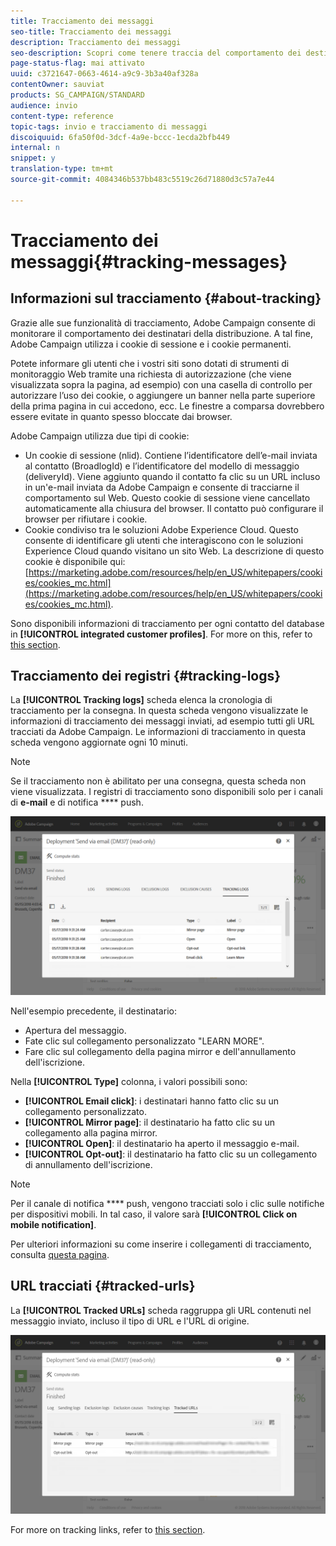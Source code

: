 ```yaml
---
title: Tracciamento dei messaggi
seo-title: Tracciamento dei messaggi
description: Tracciamento dei messaggi
seo-description: Scopri come tenere traccia del comportamento dei destinatari della distribuzione.
page-status-flag: mai attivato
uuid: c3721647-0663-4614-a9c9-3b3a40af328a
contentOwner: sauviat
products: SG_CAMPAIGN/STANDARD
audience: invio
content-type: reference
topic-tags: invio e tracciamento di messaggi
discoiquuid: 6fa50f0d-3dcf-4a9e-bccc-1ecda2bfb449
internal: n
snippet: y
translation-type: tm+mt
source-git-commit: 4084346b537bb483c5519c26d71880d3c57a7e44

---
```



# Tracciamento dei messaggi{#tracking-messages}

## Informazioni sul tracciamento {#about-tracking}

Grazie alle sue funzionalità di tracciamento, Adobe Campaign consente di monitorare il comportamento dei destinatari della distribuzione. A tal fine, Adobe Campaign utilizza i cookie di sessione e i cookie permanenti.

Potete informare gli utenti che i vostri siti sono dotati di strumenti di monitoraggio Web tramite una richiesta di autorizzazione (che viene visualizzata sopra la pagina, ad esempio) con una casella di controllo per autorizzare l’uso dei cookie, o aggiungere un banner nella parte superiore della prima pagina in cui accedono, ecc. Le finestre a comparsa dovrebbero essere evitate in quanto spesso bloccate dai browser.

Adobe Campaign utilizza due tipi di cookie:

* Un cookie di sessione (nlid). Contiene l’identificatore dell’e-mail inviata al contatto (BroadlogId) e l’identificatore del modello di messaggio (deliveryId). Viene aggiunto quando il contatto fa clic su un URL incluso in un'e-mail inviata da Adobe Campaign e consente di tracciarne il comportamento sul Web. Questo cookie di sessione viene cancellato automaticamente alla chiusura del browser. Il contatto può configurare il browser per rifiutare i cookie.
* Cookie condiviso tra le soluzioni Adobe Experience Cloud. Questo consente di identificare gli utenti che interagiscono con le soluzioni Experience Cloud quando visitano un sito Web. La descrizione di questo cookie è disponibile qui: [https://marketing.adobe.com/resources/help/en_US/whitepapers/cookies/cookies_mc.html](https://marketing.adobe.com/resources/help/en_US/whitepapers/cookies/cookies_mc.html).

Sono disponibili informazioni di tracciamento per ogni contatto del database in **[!UICONTROL integrated customer profiles]**. For more on this, refer to [this section](../../audiences/using/integrated-customer-profile.md).

## Tracciamento dei registri {#tracking-logs}

La **[!UICONTROL Tracking logs]** scheda elenca la cronologia di tracciamento per la consegna. In questa scheda vengono visualizzate le informazioni di tracciamento dei messaggi inviati, ad esempio tutti gli URL tracciati da Adobe Campaign. Le informazioni di tracciamento in questa scheda vengono aggiornate ogni 10 minuti.

>[!NOTE]
>
>Se il tracciamento non è abilitato per una consegna, questa scheda non viene visualizzata. I registri di tracciamento sono disponibili solo per i canali di **e-mail** e di notifica **** push.

![](assets/tracking_logs.png)

Nell'esempio precedente, il destinatario:

* Apertura del messaggio.
* Fate clic sul collegamento personalizzato "LEARN MORE".
* Fare clic sul collegamento della pagina mirror e dell'annullamento dell'iscrizione.

Nella **[!UICONTROL Type]** colonna, i valori possibili sono:

* **[!UICONTROL Email click]**: i destinatari hanno fatto clic su un collegamento personalizzato.
* **[!UICONTROL Mirror page]**: il destinatario ha fatto clic su un collegamento alla pagina mirror.
* **[!UICONTROL Open]**: il destinatario ha aperto il messaggio e-mail.
* **[!UICONTROL Opt-out]**: il destinatario ha fatto clic su un collegamento di annullamento dell'iscrizione.

>[!NOTE]
>
>Per il canale di notifica **** push, vengono tracciati solo i clic sulle notifiche per dispositivi mobili. In tal caso, il valore sarà **[!UICONTROL Click on mobile notification]**.

Per ulteriori informazioni su come inserire i collegamenti di tracciamento, consulta [questa pagina](../../designing/using/links.md#inserting-a-link).

## URL tracciati {#tracked-urls}

La **[!UICONTROL Tracked URLs]** scheda raggruppa gli URL contenuti nel messaggio inviato, incluso il tipo di URL e l'URL di origine.

![](assets/sending_delivery6.png)

For more on tracking links, refer to [this section](../../designing/using/links.md#about-tracked-urls).
